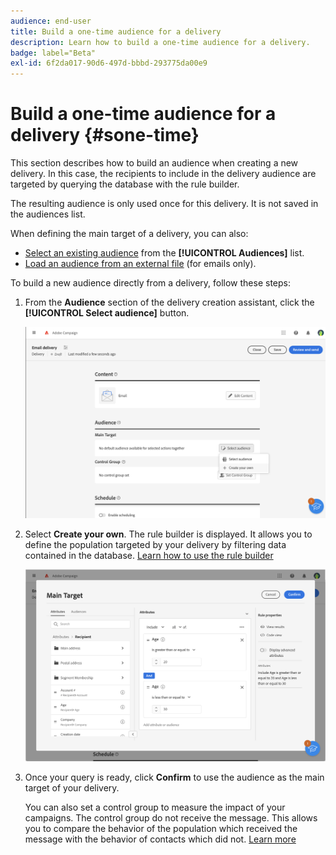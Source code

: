 ```yaml
---
audience: end-user
title: Build a one-time audience for a delivery
description: Learn how to build a one-time audience for a delivery.
badge: label="Beta"
exl-id: 6f2da017-90d6-497d-bbbd-293775da00e9
---
```

# Build a one-time audience for a delivery {#sone-time}

This section describes how to build an audience when creating a new delivery. In this case, the recipients to include in the delivery audience are targeted by querying the database with the rule builder.

The resulting audience is only used once for this delivery. It is not saved in the audiences list.

When defining the main target of a delivery, you can also:

* [Select an existing audience](add-audience.md) from the **[!UICONTROL Audiences]** list.
* [Load an audience from an external file](file-audience.md) (for emails only).

To build a new audience directly from a delivery, follow these steps: 

1. From the **Audience** section of the delivery creation assistant, click the **[!UICONTROL Select audience]** button.

    ![](assets/segment-builder0.png)

1. Select **Create your own**. The rule builder is displayed. It allows you to define the population targeted by your delivery by filtering data contained in the database. [Learn how to use the rule builder](segment-builder.md)

    ![](assets/segment-builder.png)

1. Once your query is ready, click **Confirm** to use the audience as the main target of your delivery.

   You can also set a control group to measure the impact of your campaigns. The control group do not receive the message. This allows you to compare the behavior of the population which received the message with the behavior of contacts which did not. [Learn more](control-group.md)
